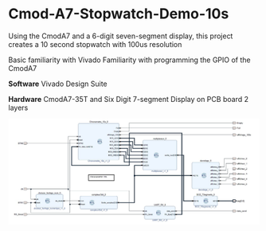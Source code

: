 # Cmod-A7-Stopwatch-Demo-10s
Using the CmodA7 and a 6-digit seven-segment display, this project creates a 10 second stopwatch with 100us resolution

Basic familiarity with Vivado
Familiarity with programming the GPIO of the CmodA7

**Software**  Vivado Design Suite

**Hardware**  CmodA7-35T and Six Digit 7-segment Display on PCB board 2 layers
  

![ezcv logo](https://github.com/fabzz60/Cmod-A7-Stopwatch-Demo-10s/blob/main/chronometre.jpg)
